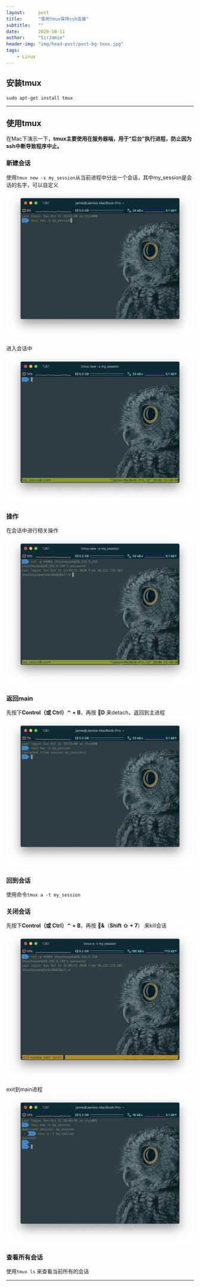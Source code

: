 ```yaml
---
layout:     post
title:      "使用tmux保持ssh连接"
subtitle:   ""
date:       2020-10-11
author:     "SirJamie"
header-img: "img/head-post/post-bg-tmux.jpg"
tags:
    - Linux
---
```


## 安装tmux

```
sudo apt-get install tmux
```

---

## 使用tmux

在Mac下演示一下，**tmux主要使用在服务器端，用于“后台”执行进程，防止因为ssh中断导致程序中止。**

### 新建会话
使用```tmux new -s my_session```从当前进程中分出一个会话，其中my_session是会话的名字，可以自定义
![tmux-1](/img/in-post/post-tmux-1.png)

进入会话中
![tmux-2](/img/in-post/post-tmux-2.png)

### 操作
在会话中进行相关操作
![tmux-3](/img/in-post/post-tmux-3.png)

### 返回main
先按下**Control（或 Ctrl）⌃ + B**，再按 **D** 来detach，返回到主进程
![tmux-4](/img/in-post/post-tmux-4.png)

### 回到会话
使用命令```tmux a -t my_session```

### 关闭会话
先按下**Control（或 Ctrl）⌃ + B**，再按 **&**（**Shift ⇧ + 7**） 来kill会话
![tmux-5](/img/in-post/post-tmux-5.png)

exit到main进程
![tmux-6](/img/in-post/post-tmux-6.png)

### 查看所有会话
使用```tmux ls``` 来查看当前所有的会话

---
